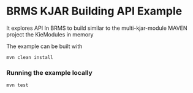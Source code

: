 # BRMS KJAR Building API Example

It explores API In BRMS to build similar to the multi-kjar-module MAVEN project the KieModules in memory


The example can be built with

    mvn clean install


### Running the example locally

    mvn test

